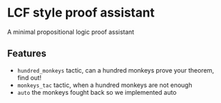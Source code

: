 LCF style proof assistant
=========================

A minimal propositional logic proof assistant

Features
--------

- `hundred_monkeys` tactic, can a hundred monkeys prove your theorem, find out!
- `monkeys_tac` tactic, when a hundred monkeys are not enough
- `auto` the monkeys fought back so we implemented auto


